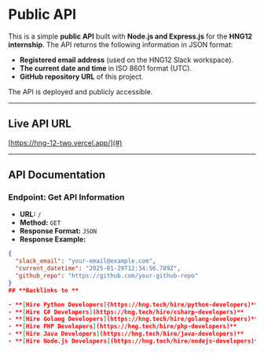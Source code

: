 # Public API  

This is a simple **public API** built with **Node.js and Express.js** for the **HNG12 internship**. The API returns the following information in JSON format:  

- **Registered email address** (used on the HNG12 Slack workspace).  
- **The current date and time** in ISO 8601 format (UTC).  
- **GitHub repository URL** of this project.  

The API is deployed and publicly accessible.

---

## **Live API URL**  
[https://hng-12-two.vercel.app/](#)  

---

## **API Documentation**  

### **Endpoint: Get API Information**  
- **URL:** `/`  
- **Method:** `GET`  
- **Response Format:** `JSON`  
- **Response Example:**  

```json
{
  "slack_email": "your-email@example.com",
  "current_datetime": "2025-01-29T12:34:56.789Z",
  "github_repo": "https://github.com/your-github-repo"
}
## **Backlinks to **

- **[Hire Python Developers](https://hng.tech/hire/python-developers)**  
- **[Hire C# Developers](https://hng.tech/hire/csharp-developers)**  
- **[Hire Golang Developers](https://hng.tech/hire/golang-developers)**  
- **[Hire PHP Developers](https://hng.tech/hire/php-developers)**  
- **[Hire Java Developers](https://hng.tech/hire/java-developers)**  
- **[Hire Node.js Developers](https://hng.tech/hire/nodejs-developers)**  

